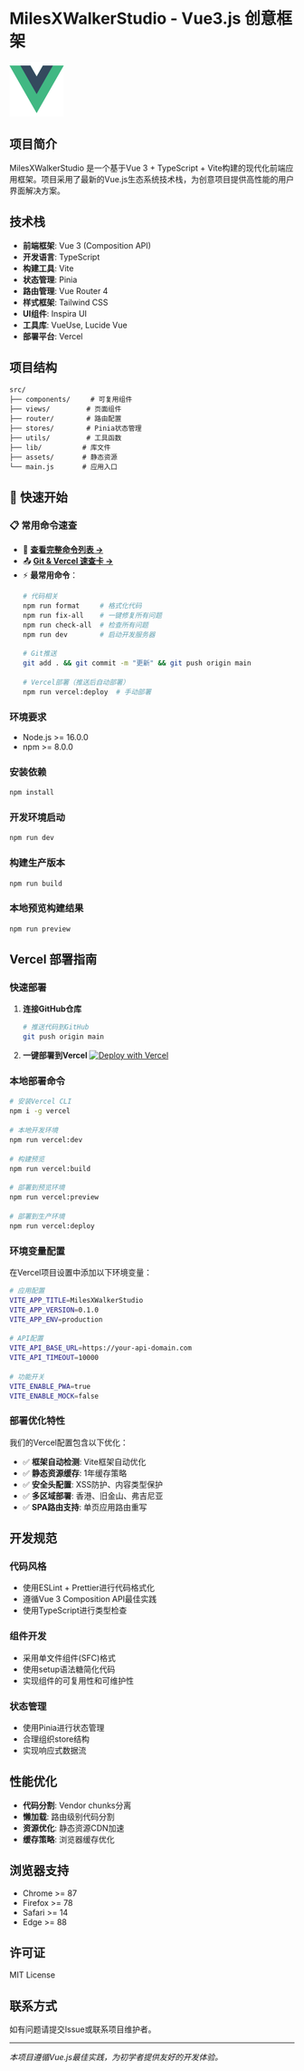 # MilesXWalkerStudio - Vue3.js 创意框架

![Vue.js Logo](https://github.com/vercel/vercel/blob/master/packages/frameworks/logos/vue.svg)

## 项目简介

MilesXWalkerStudio 是一个基于Vue 3 + TypeScript + Vite构建的现代化前端应用框架。项目采用了最新的Vue.js生态系统技术栈，为创意项目提供高性能的用户界面解决方案。

## 技术栈

- **前端框架**: Vue 3 (Composition API)
- **开发语言**: TypeScript
- **构建工具**: Vite
- **状态管理**: Pinia
- **路由管理**: Vue Router 4
- **样式框架**: Tailwind CSS
- **UI组件**: Inspira UI
- **工具库**: VueUse, Lucide Vue
- **部署平台**: Vercel

## 项目结构

```
src/
├── components/     # 可复用组件
├── views/         # 页面组件  
├── router/        # 路由配置
├── stores/        # Pinia状态管理
├── utils/         # 工具函数
├── lib/          # 库文件
├── assets/       # 静态资源
└── main.js       # 应用入口
```

## 🚀 快速开始

### 📋 常用命令速查
- 📖 **[查看完整命令列表 →](./COMMANDS.md)**
- 📤 **[Git & Vercel 速查卡 →](./Git-Vercel速查.txt)**
- ⚡ **最常用命令**：
  ```bash
  # 代码相关
  npm run format     # 格式化代码
  npm run fix-all    # 一键修复所有问题
  npm run check-all  # 检查所有问题
  npm run dev        # 启动开发服务器
  
  # Git推送
  git add . && git commit -m "更新" && git push origin main
  
  # Vercel部署（推送后自动部署）
  npm run vercel:deploy  # 手动部署
  ```

### 环境要求
- Node.js >= 16.0.0
- npm >= 8.0.0

### 安装依赖
```bash
npm install
```

### 开发环境启动
```bash
npm run dev
```

### 构建生产版本
```bash
npm run build
```

### 本地预览构建结果
```bash
npm run preview
```

## Vercel 部署指南

### 快速部署

1. **连接GitHub仓库**
   ```bash
   # 推送代码到GitHub
   git push origin main
   ```

2. **一键部署到Vercel**
   [![Deploy with Vercel](https://vercel.com/button)](https://vercel.com/new)

### 本地部署命令

```bash
# 安装Vercel CLI
npm i -g vercel

# 本地开发环境
npm run vercel:dev

# 构建预览
npm run vercel:build

# 部署到预览环境
npm run vercel:preview

# 部署到生产环境  
npm run vercel:deploy
```

### 环境变量配置

在Vercel项目设置中添加以下环境变量：

```bash
# 应用配置
VITE_APP_TITLE=MilesXWalkerStudio
VITE_APP_VERSION=0.1.0
VITE_APP_ENV=production

# API配置
VITE_API_BASE_URL=https://your-api-domain.com
VITE_API_TIMEOUT=10000

# 功能开关
VITE_ENABLE_PWA=true
VITE_ENABLE_MOCK=false
```

### 部署优化特性

我们的Vercel配置包含以下优化：

- ✅ **框架自动检测**: Vite框架自动优化
- ✅ **静态资源缓存**: 1年缓存策略
- ✅ **安全头配置**: XSS防护、内容类型保护
- ✅ **多区域部署**: 香港、旧金山、弗吉尼亚
- ✅ **SPA路由支持**: 单页应用路由重写

## 开发规范

### 代码风格
- 使用ESLint + Prettier进行代码格式化
- 遵循Vue 3 Composition API最佳实践
- 使用TypeScript进行类型检查

### 组件开发
- 采用单文件组件(SFC)格式
- 使用setup语法糖简化代码
- 实现组件的可复用性和可维护性

### 状态管理
- 使用Pinia进行状态管理
- 合理组织store结构
- 实现响应式数据流

## 性能优化

- **代码分割**: Vendor chunks分离
- **懒加载**: 路由级别代码分割
- **资源优化**: 静态资源CDN加速
- **缓存策略**: 浏览器缓存优化

## 浏览器支持

- Chrome >= 87
- Firefox >= 78  
- Safari >= 14
- Edge >= 88

## 许可证

MIT License

## 联系方式

如有问题请提交Issue或联系项目维护者。

---

*本项目遵循Vue.js最佳实践，为初学者提供友好的开发体验。*
